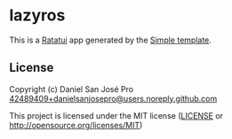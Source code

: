 # lazyros

This is a [Ratatui] app generated by the [Simple template].

[Ratatui]: https://ratatui.rs
[Simple Template]: https://github.com/ratatui/templates/tree/main/simple

## License

Copyright (c) Daniel San José Pro <42489409+danielsanjosepro@users.noreply.github.com>

This project is licensed under the MIT license ([LICENSE] or <http://opensource.org/licenses/MIT>)

[LICENSE]: ./LICENSE
